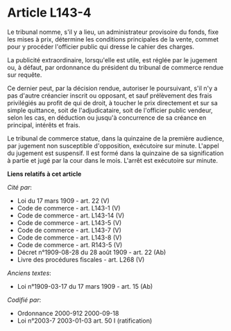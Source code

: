 # Article L143-4

Le tribunal nomme, s'il y a lieu, un administrateur provisoire du fonds, fixe les mises à prix, détermine les conditions
principales de la vente, commet pour y procéder l'officier public qui dresse le cahier des charges.

La publicité extraordinaire, lorsqu'elle est utile, est réglée par le jugement ou, à défaut, par ordonnance du président du
tribunal de commerce rendue sur requête.

Ce dernier peut, par la décision rendue, autoriser le poursuivant, s'il n'y a pas d'autre créancier inscrit ou opposant, et
sauf prélèvement des frais privilégiés au profit de qui de droit, à toucher le prix directement et sur sa simple quittance,
soit de l'adjudicataire, soit de l'officier public vendeur, selon les cas, en déduction ou jusqu'à concurrence de sa créance
en principal, intérêts et frais.

Le tribunal de commerce statue, dans la quinzaine de la première audience, par jugement non susceptible d'opposition,
exécutoire sur minute. L'appel du jugement est suspensif. Il est formé dans la quinzaine de sa signification à partie et jugé
par la cour dans le mois. L'arrêt est exécutoire sur minute.

**Liens relatifs à cet article**

_Cité par_:

  - Loi du 17 mars 1909 - art. 22 (V)
  - Code de commerce - art. L143-1 (V)
  - Code de commerce - art. L143-14 (V)
  - Code de commerce - art. L143-5 (V)
  - Code de commerce - art. L143-7 (V)
  - Code de commerce - art. L143-8 (V)
  - Code de commerce - art. R143-5 (V)
  - Décret n°1909-08-28 du 28 août 1909 - art. 22 (Ab)
  - Livre des procédures fiscales - art. L268 (V)

_Anciens textes_:

  - Loi n°1909-03-17 du 17 mars 1909 - art. 15 (Ab)

_Codifié par_:

  - Ordonnance 2000-912 2000-09-18
  - Loi n°2003-7 2003-01-03 art. 50 I (ratification)
